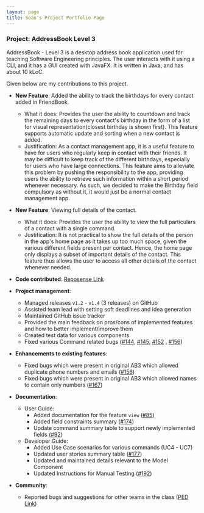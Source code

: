 ```yaml
---
layout: page
title: Sean's Project Portfolio Page
---
```


### Project: AddressBook Level 3

AddressBook - Level 3 is a desktop address book application used for teaching Software Engineering principles. The user interacts with it using a CLI, and it has a GUI created with JavaFX. It is written in Java, and has about 10 kLoC.

Given below are my contributions to this project.

* **New Feature**: Added the ability to track the birthdays for every contact added in FriendBook.
  * What it does: Provides the user the ability to countdown and track the remaining days to every contact's birthday in the form of a list for visual representation(closest birthday is shown first). This feature supports automatic update and sorting when a new contact is added.
  * Justification: As a contact management app, it is a useful feature to have for users who regularly keep in contact with their friends. It may be difficult to keep track of the different birthdays, especially for users who have large connections. This feature aims to alleviate this problem by pushing the responsibility to the app, providing users the ability to retrieve such information within a short period whenever necessary. As such, we decided to make the Birthday field compulsory as without it, it would just be a normal contact management app.

* **New Feature**: Viewing full details of the contact.
  * What it does: Provides the user the ability to view the full particulars of a contact with a single command.
  * Justification: It is not practical to show the full details of the person in the app's home page as it takes up too much space, given the various different fields present per contact. Hence, the home page only displays a subset of important details of the contact. This feature thus allows the user to access all other details of the contact whenever needed.

* **Code contributed**: [Reposense Link](https://nus-cs2103-ay2122s1.github.io/tp-dashboard/?search=&sort=groupTitle&sortWithin=title&since=2021-09-17&timeframe=commit&mergegroup=&groupSelect=groupByRepos&breakdown=false&tabOpen=true&tabType=authorship&tabAuthor=xnajasho&tabRepo=AY2122S1-CS2103-F10-3%2Ftp%5Bmaster%5D&authorshipIsMergeGroup=false&authorshipFileTypes=docs~functional-code~test-code&authorshipIsBinaryFileTypeChecked=false)

* **Project management**:
  * Managed releases `v1.2` - `v1.4` (3 releases) on GitHub
  * Assisted team lead with setting soft deadlines and idea generation
  * Maintained GitHub issue tracker
  * Provided the main feedback on pros/cons of implemented features and how to better implement/improve them
  * Created test data for various components
  * Fixed various Command related bugs ([\#144](https://github.com/AY2122S1-CS2103-F10-3/tp/pull/144), [\#145](https://github.com/AY2122S1-CS2103-F10-3/tp/pull/145), [\#152](https://github.com/AY2122S1-CS2103-F10-3/tp/pull/152) , [\#156](https://github.com/AY2122S1-CS2103-F10-3/tp/pull/156))

* **Enhancements to existing features**:
  * Fixed bugs which were present in original AB3 which allowed duplicate phone numbers and emails ([\#156](https://github.com/AY2122S1-CS2103-F10-3/tp/pull/156))
  * Fixed bugs which were present in original AB3 which allowed names to contain only numbers ([\#167](https://github.com/AY2122S1-CS2103-F10-3/tp/pull/167))

* **Documentation**:
  * User Guide:
    * Added documentation for the feature `view` ([\#85](https://github.com/AY2122S1-CS2103-F10-3/tp/pull/85))
    * Added field constraints summary ([\#174](https://github.com/AY2122S1-CS2103-F10-3/tp/pull/174))
    * Update command summary table to support newly implemented fields ([\#92](https://github.com/AY2122S1-CS2103-F10-3/tp/pull/92/files))
  * Developer Guide:
    * Added Use Case scenarios for various commands (UC4 - UC7)
    * Updated user stories summary table ([\#177](https://github.com/AY2122S1-CS2103-F10-3/tp/pull/177))
    * Updated and maintained details relevant to the Model Component
    * Updated Instructions for Manual Testing ([\#192](https://github.com/AY2122S1-CS2103-F10-3/tp/pull/192))

* **Community**:
  * Reported bugs and suggestions for other teams in the class ([PED Link](https://github.com/xnajasho/ped/issues))

